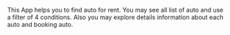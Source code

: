 This App helps you to find auto for rent. You may see all list of auto and use a
filter of 4 conditions. Also you may explore details information about each auto
and booking auto.
